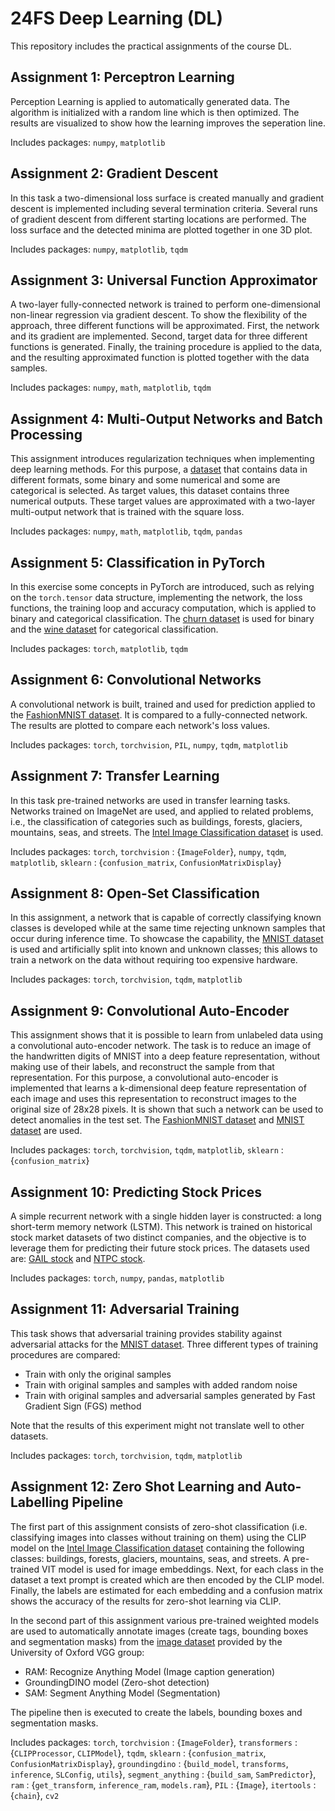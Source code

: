 # 24FS Deep Learning (DL)
This repository includes the practical assignments of the course DL.

## Assignment 1: Perceptron Learning
Perception Learning is applied to automatically generated data. The algorithm is initialized with a random line which is then optimized. The results are visualized to show how the learning improves the seperation line.

Includes packages: `numpy`, `matplotlib`

## Assignment 2: Gradient Descent
In this task a two-dimensional loss surface is created manually and gradient descent is implemented including several termination criteria. Several runs of gradient descent from different starting locations are performed. The loss surface and the detected minima are plotted together in one 3D plot.

Includes packages: `numpy`, `matplotlib`, `tqdm`

## Assignment 3: Universal Function Approximator
A two-layer fully-connected network is trained to perform one-dimensional non-linear regression via gradient descent. To show the flexibility of the approach, three different functions will be approximated. First, the network and its gradient are implemented. Second, target data for three different functions is generated. Finally, the training procedure is applied to the data, and the resulting approximated function is plotted together with the data samples.

Includes packages: `numpy`, `math`, `matplotlib`, `tqdm`

## Assignment 4: Multi-Output Networks and Batch Processing
This assignment introduces regularization techniques when implementing deep learning methods. For this purpose, a [dataset](https://archive.ics.uci.edu/ml/datasets/Student+Performance) that contains data in different formats, some binary and some numerical and some are categorical is selected. As target values, this dataset contains three numerical outputs. These target values are approximated with a two-layer multi-output network that is trained with the square loss.

Includes packages: `numpy`, `math`, `matplotlib`, `tqdm`, `pandas`

## Assignment 5: Classification in PyTorch
In this exercise some concepts in PyTorch are introduced, such as relying on the `torch.tensor` data structure, implementing the network, the loss functions, the training loop and accuracy computation, which is applied to binary and categorical classification. The [churn dataset](https://archive.ics.uci.edu/dataset/563/iranian+churn+dataset) is used for binary and the [wine dataset](https://archive.ics.uci.edu/dataset/186/wine+quality) for categorical classification.

Includes packages: `torch`, `matplotlib`, `tqdm`

## Assignment 6: Convolutional Networks
A convolutional network is built, trained and used for prediction applied to the [FashionMNIST dataset](https://pytorch.org/vision/stable/generated/torchvision.datasets.FashionMNIST.html#torchvision.datasets.FashionMNIST). It is compared to a fully-connected network. The results are plotted to compare each network's loss values.

Includes packages: `torch`, `torchvision`, `PIL`, `numpy`, `tqdm`, `matplotlib`

## Assignment 7: Transfer Learning
In this task pre-trained networks are used in transfer learning tasks. Networks trained on ImageNet are used, and applied to related problems, i.e., the classification of categories such as buildings, forests, glaciers, mountains, seas, and streets. The [Intel Image Classification dataset](https://www.kaggle.com/datasets/puneet6060/intel-image-classification) is  used.

Includes packages: `torch`, `torchvision` : {`ImageFolder`}, `numpy`, `tqdm`, `matplotlib`, `sklearn` : {`confusion_matrix`, `ConfusionMatrixDisplay`}

## Assignment 8: Open-Set Classification
In this assignment, a network that is capable of correctly classifying known classes is developed while at the same time rejecting unknown samples that occur during inference time. To showcase the capability, the [MNIST dataset](https://pytorch.org/vision/stable/generated/torchvision.datasets.MNIST.html#torchvision.datasets.MNIST) is used and artificially split into known and unknown classes; this allows to train a network on the data without requiring too expensive hardware.

Includes packages: `torch`, `torchvision`, `tqdm`, `matplotlib`

## Assignment 9: Convolutional Auto-Encoder
This assignment shows that it is possible to learn from unlabeled data using a convolutional auto-encoder network. The task is to reduce an image of the handwritten digits of MNIST into a deep feature representation, without making use of their labels, and reconstruct the sample from that representation. For this purpose, a convolutional auto-encoder is implemented that learns a k-dimensional deep feature representation of each image and uses this representation to reconstruct images to the original size of 28x28 pixels. It is shown that such a network can be used to detect anomalies in the test set. The [FashionMNIST dataset](https://pytorch.org/vision/stable/generated/torchvision.datasets.FashionMNIST.html#torchvision.datasets.FashionMNIST) and [MNIST dataset](https://pytorch.org/vision/stable/generated/torchvision.datasets.MNIST.html#torchvision.datasets.MNIST) are used.

Includes packages: `torch`, `torchvision`, `tqdm`, `matplotlib`, `sklearn` : {`confusion_matrix`}

## Assignment 10: Predicting Stock Prices
A simple recurrent network with a single hidden layer is constructed: a long short-term memory network (LSTM). This network is trained on historical stock market datasets of two distinct companies, and the objective is to leverage them for predicting their future stock prices. The datasets used are: [GAIL stock](https://raw.githubusercontent.com/Pranavd0828/NIFTY50-StockMarket/main/Dataset/GAIL.csv) and [NTPC stock](https://raw.githubusercontent.com/Pranavd0828/NIFTY50-StockMarket/main/Dataset/NTPC.csv).

Includes packages: `torch`, `numpy`, `pandas`, `matplotlib`

## Assignment 11: Adversarial Training
This task shows that adversarial training provides stability against adversarial attacks for the [MNIST dataset](https://pytorch.org/vision/stable/generated/torchvision.datasets.MNIST.html#torchvision.datasets.MNIST). Three different types of training procedures are compared:

- Train with only the original samples
- Train with original samples and samples with added random noise
- Train with original samples and adversarial samples generated by Fast Gradient Sign (FGS) method

Note that the results of this experiment might not translate well to other datasets.

Includes packages: `torch`, `torchvision`, `tqdm`, `matplotlib`

## Assignment 12: Zero Shot Learning and Auto-Labelling Pipeline
The first part of this assignment consists of zero-shot classification (i.e. classifying images into classes without training on them) using the CLIP model on the [Intel Image Classification dataset](https://www.kaggle.com/datasets/puneet6060/intel-image-classification) containing the following classes: buildings, forests, glaciers, mountains, seas, and streets. A pre-trained VIT model is used for image embeddings. Next, for each class in the dataset a text prompt is created which are then encoded by the CLIP model. Finally, the labels are estimated for each embedding and a confusion matrix shows the accuracy of the results for zero-shot learning via CLIP.

In the second part of this assignment various pre-trained weighted models are used to automatically annotate images (create tags, bounding boxes and segmentation masks) from the [image dataset](https://www.robots.ox.ac.uk/~vgg/data/iseg/data/images.tgz) provided by the University of Oxford VGG group:

- RAM: Recognize Anything Model (Image caption generation)
- GroundingDINO model (Zero-shot detection)
- SAM: Segment Anything Model (Segmentation)

The pipeline then is executed to create the labels, bounding boxes and segmentation masks.

Includes packages: `torch`, `torchvision` : {`ImageFolder`}, `transformers` : {`CLIPProcessor`, `CLIPModel`}, `tqdm`, `sklearn` : {`confusion_matrix`, `ConfusionMatrixDisplay`}, `groundingdino` : {`build_model`, `transforms`, `inference`, `SLConfig`, `utils`}, `segment_anything` : {`build_sam`, `SamPredictor`}, `ram` : {`get_transform`, `inference_ram`, `models.ram`}, `PIL` : {`Image`}, `itertools` : {`chain`}, `cv2`
